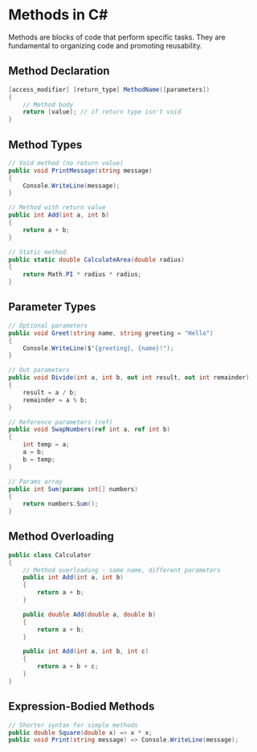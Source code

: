 # Methods in C#

Methods are blocks of code that perform specific tasks. They are fundamental to organizing code and promoting reusability.

## Method Declaration
```csharp
[access_modifier] [return_type] MethodName([parameters])
{
    // Method body
    return [value]; // if return type isn't void
}
```

## Method Types
```csharp
// Void method (no return value)
public void PrintMessage(string message)
{
    Console.WriteLine(message);
}

// Method with return value
public int Add(int a, int b)
{
    return a + b;
}

// Static method
public static double CalculateArea(double radius)
{
    return Math.PI * radius * radius;
}
```

## Parameter Types
```csharp
// Optional parameters
public void Greet(string name, string greeting = "Hello")
{
    Console.WriteLine($"{greeting}, {name}!");
}

// Out parameters
public void Divide(int a, int b, out int result, out int remainder)
{
    result = a / b;
    remainder = a % b;
}

// Reference parameters (ref)
public void SwapNumbers(ref int a, ref int b)
{
    int temp = a;
    a = b;
    b = temp;
}

// Params array
public int Sum(params int[] numbers)
{
    return numbers.Sum();
}
```

## Method Overloading
```csharp
public class Calculator
{
    // Method overloading - same name, different parameters
    public int Add(int a, int b)
    {
        return a + b;
    }

    public double Add(double a, double b)
    {
        return a + b;
    }

    public int Add(int a, int b, int c)
    {
        return a + b + c;
    }
}
```

## Expression-Bodied Methods
```csharp
// Shorter syntax for simple methods
public double Square(double x) => x * x;
public void Print(string message) => Console.WriteLine(message);
```
